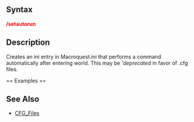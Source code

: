 ## Syntax

**<span style="color:red">/setautorun</span>**

## Description

Creates an ini entry in Macroquest.ini that performs a command automatically after entering world. This may be
*'deprecated* in favor of .cfg files.  
  
== Examples ==

## See Also

-   [CFG_Files](../documentation/cfg-files.md)


